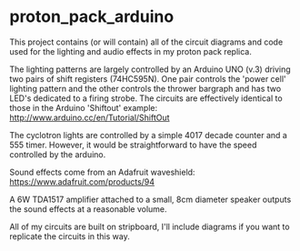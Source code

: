 proton_pack_arduino
===================

This project contains (or will contain) all of the circuit diagrams and code used for the lighting and audio effects in my proton pack replica.

The lighting patterns are largely controlled by an Arduino UNO (v.3) driving two pairs of shift registers (74HC595N). One pair controls the 'power cell' lighting pattern and the other controls the thrower bargraph and has two LED's dedicated to a firing strobe. The circuits are effectively identical to those in the Arduino 'Shiftout' example: http://www.arduino.cc/en/Tutorial/ShiftOut

The cyclotron lights are controlled by a simple 4017 decade counter and a 555 timer. However, it would be straightforward to have the speed controlled by the arduino.

Sound effects come from an Adafruit waveshield:
https://www.adafruit.com/products/94

A 6W TDA1517 amplifier attached to a small, 8cm diameter speaker outputs the sound effects at a reasonable volume.


All of my circuits are built on stripboard, I'll include diagrams if you want to replicate the circuits in this way.
